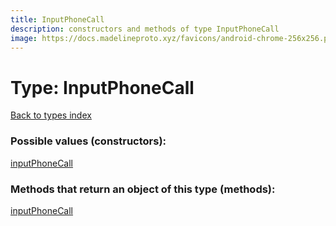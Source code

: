 ```yaml
---
title: InputPhoneCall
description: constructors and methods of type InputPhoneCall
image: https://docs.madelineproto.xyz/favicons/android-chrome-256x256.png
---
```

# Type: InputPhoneCall
[Back to types index](index.md)



### Possible values (constructors):

[inputPhoneCall](../constructors/inputPhoneCall.md)  



### Methods that return an object of this type (methods):



[inputPhoneCall](../constructors/inputPhoneCall.md)  

